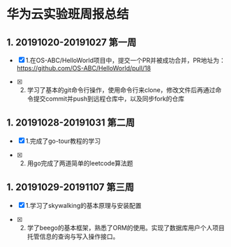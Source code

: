 ﻿# 华为云实验班周报总结

## 1. 20191020-20191027 第一周 

- [x] 1.在OS-ABC/HelloWorld项目中，提交一个PR并被成功合并，PR地址为：https://github.com/OS-ABC/HelloWorld/pull/18

- [x] 2. 学习了基本的git命令行操作，使用命令行来clone，修改文件后再通过命令提交commit并push到远程仓库中，以及同步fork的仓库

## 1. 20191028-20191031 第二周 

- [x] 1.完成了go-tour教程的学习

- [x] 2. 用go完成了两道简单的leetcode算法题  

## 1. 20191029-20191107 第三周 

- [x] 1.学习了skywalking的基本原理与安装配置

- [x] 2. 学了beego的基本框架，熟悉了ORM的使用。实现了数据库用户个人项目托管信息的查询与写入操作接口。
